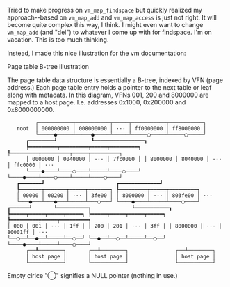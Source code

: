 Tried to make progress on `vm_map_findspace` but quickly realized my approach--based on `vm_map_add` and `vm_map_access` is just not right. It will become quite complex this way, I think. I might even want to change `vm_map_add` (and "del") to whatever I come up with for findspace. I'm on vacation. This is too much thinking.

Instead, I made this nice illustration for the vm documentation:

Page table B-tree illustration

  The page table data structure is essentially a B-tree, indexed by VFN (page address.)
  Each page table entry holds a pointer to the next table or leaf along with metadata.
  In this diagram, VFNs 001, 200 and 8000000 are mapped to a host page.
  I.e. addresses 0x1000, 0x200000 and 0x8000000000.

             ┌───────────┬───────────┬─────┬───────────┬───────────┐
       root  │ 000000000 │ 008000000 │ ··· │ ff0000000 │ ff8000000 │
             └─────●─────┴─────●─────┴─────┴─────◯─────┴─────◯─────┘
          ┏━━━━━━━━┛           ┗━━━━━━━━━━━━━━━━┓
          ┡━━━━━━━━━┯━━━━━━━━━┯━━━━━┯━━━━━━━━━┑ ┡━━━━━━━━━┯━━━━━━━━━┯━━━━━┯━━━━━━━━━┑
          │ 0000000 │ 0040000 │ ··· │ 7fc0000 │ │ 8000000 │ 8040000 │ ··· │ ffc0000 │ ···
          └────●────┴────◯────┴─────┴────◯────┘ └────●────┴────◯────┴─────┴────◯────┘
       ┏━━━━━━━┛                       ┏━━━━━━━━━━━━━┛
       ┡━━━━━━━┯━━━━━━━┯━━━━━┯━━━━━━━┑ ┡━━━━━━━━━┯━━━━━┯━━━━━━━━━┑
       │ 00000 │ 00200 │ ··· │ 3fe00 │ │ 8000000 │ ··· │ 803fe00 │ ···
       └───●───┴───●───┴─────┴───◯───┘ └────●────┴─────┴────◯────┘
    ┏━━━━━━┛       ┗━━━━━━━━━━┓             ┗━━━━━━━━━━━┓
    ┡━━━━━┯━━━━━┯━━━━━┯━━━━━┑ ┡━━━━━┯━━━━━┯━━━━━┯━━━━━┑ ┡━━━━━━━━━┯━━━━━┯━━━━━━━━━┑
    │ 000 │ 001 │ ··· │ 1ff │ │ 200 │ 201 │ ··· │ 3ff │ │ 8000000 │ ··· │ 80001ff │ ···
    └──◯──┴──●──┴─────┴──◯──┘ └──●──┴──◯──┴─────┴──◯──┘ └────●────┴─────┴────◯────┘
          ┌──┸────────┐       ┌──┸────────┐               ┌──┸────────┐
          │ host page │       │ host page │               │ host page │
          └───────────┘       └───────────┘               └───────────┘

  Empty cirlce "◯" signifies a NULL pointer (nothing in use.)

